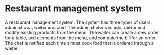 # Restaurant management system
A restaurant management system. The system has three types of users: administrator, waiter and chef. The administrator can add, delete and modify existing products from the menu. The waiter can create a new order for a table, add elements from the menu, and compute the bill for an order. The chef is notified each time it must cook food that is ordered through a waiter.
